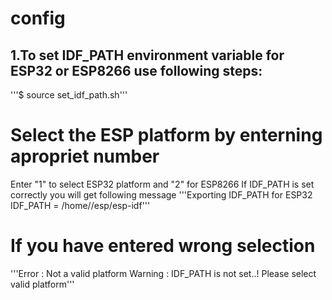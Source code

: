 # config
## 1.To set IDF_PATH environment variable for ESP32 or ESP8266 use following steps:
'''$ source set_idf_path.sh'''

# Select the ESP platform by enterning apropriet number
Enter "1" to select ESP32 platform and "2" for ESP8266
If IDF_PATH is set correctly you will get following message
  '''Exporting IDF_PATH for ESP32
  IDF_PATH = /home/<username>/esp/esp-idf'''
# If you have entered wrong selection
  '''Error : Not a valid platform
  Warning : IDF_PATH is not set..!
  Please select valid platform'''
